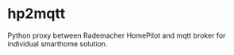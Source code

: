 # hp2mqtt
Python proxy between Rademacher HomePilot and mqtt broker for individual smarthome solution.
